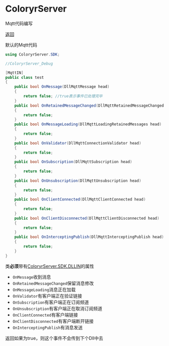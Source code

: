 # ColoryrServer

Mqtt代码编写

[返回](code.md)

默认的Mqtt代码  

```C#
using ColoryrServer.SDK;

//ColoryrServer_Debug

[MqttIN]
public class test
{
    public bool OnMessage(DllMqttMessage head)
    {
        return false; //true表示事件已处理完毕
    }
    public bool OnRetainedMessageChanged(DllMqttRetainedMessageChanged head)
    {
        return false;
    }
    public bool OnMessageLoading(DllMqttLoadingRetainedMessages head)
    {
        return false;
    }
    public bool OnValidator(DllMqttConnectionValidator head)
    {
        return false;
    }
    public bool OnSubscription(DllMqttSubscription head)
    {
        return false;
    }
    public bool OnUnsubscription(DllMqttUnsubscription head)
    {
        return false;
    }
    public bool OnClientConnected(DllMqttClientConnected head)
    {
        return false;
    }
    public bool OnClientDisconnected(DllMqttClientDisconnected head)
    {
        return false;
    }
    public bool OnInterceptingPublish(DllMqttInterceptingPublish head)
    {
        return false;
    }
}
```

类**必须**带有[ColoryrServer.SDK.DLLIN](../../src/ColoryrServer/Core/SDK/NotesSDK.cs#L21)的属性 

- `OnMessage`收到消息
- `OnRetainedMessageChanged`保留消息修改
- `OnMessageLoading`消息正在加载
- `OnValidator`有客户端正在验证链接
- `OnSubscription`有客户端正在订阅频道
- `OnUnsubscription`有客户端正在取消订阅频道
- `OnClientConnected`有客户端链接
- `OnClientDisconnected`有客户端断开链接
- `OnInterceptingPublish`有消息发送

返回如果为true，则这个事件不会传到下个Dll中去
